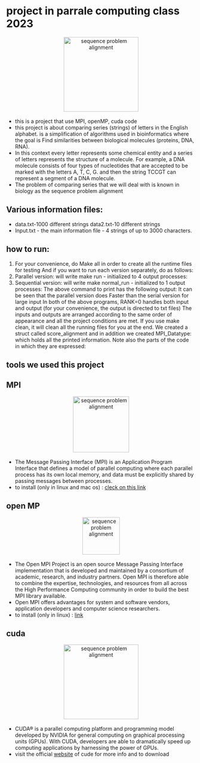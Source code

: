 # project in parrale computing class 2023
</p>
<div align="center">
 <img alt="sequence problem
alignment" height="200px" src="https://upload.wikimedia.org/wikipedia/commons/thumb/7/79/RPLP0_90_ClustalW_aln.gif/1200px-RPLP0_90_ClustalW_aln.gif">
</div>

* this is a project that use MPI, openMP, cuda code
* this project is about comparing series (strings) of letters in the English alphabet.
is a simplification of algorithms used in bioinformatics where the goal is
Find similarities between biological molecules (proteins, DNA, RNA).
* In this context every letter
represents some chemical entity and a series of letters represents the structure of a molecule.
For example, a DNA molecule consists of four types of
nucleotides that are accepted to be marked with the letters A, T, C, G. and then the string
TCCGT can represent a segment of a DNA molecule.
* The problem of comparing series that we will deal with is known in biology as the sequence problem
alignment

## Various information files:
* data.txt-1000 different strings data2.txt-10 different strings
* Input.txt - the main information file - 4 strings of up to 3000 characters.
## how to run:
1. For your convenience, do Make all in order to create all the runtime files for testing
And if you want to run each version separately, do as follows:
2. Parallel version: will write make run - initialized to 4 output processes:
3. Sequential version: will write make normal_run - initialized to 1 output processes:
The above command to print has the following output:
It can be seen that the parallel version does
Faster than the serial version for large input
In both of the above programs, RANK=0 handles both input and output (for your convenience, the output is directed to txt files)
The inputs and outputs are arranged according to the same order of appearance and all the project conditions are met.
If you use make clean, it will clean all the running files for you at the end.
We created a struct called score_alignment and in addition we created MPI_Datatype:
which holds all the printed information.
Note also the parts of the code in which they are expressed:

## tools we used this project 
## MPI

<div align="center">
 <img alt="sequence problem
alignment" height="150px" src="https://encrypted-tbn0.gstatic.com/images?q=tbn:ANd9GcTZyQ5Q1Mn_MCebW5mY9eDBoJP3-Y3an9a0sQ&s">
</div>

* The Message Passing Interface (MPI) is an Application Program Interface that defines a model of parallel computing where each parallel process has its own local memory, and data must be explicitly shared by passing messages between processes.
* to install (only in linux and mac os) : [cleck on this link](https://rantahar.github.io/introduction-to-mpi/setup.html) 

## open MP

<div align="center">
 <img alt="sequence problem
alignment" height="100px" src="https://upload.wikimedia.org/wikipedia/commons/thumb/e/eb/OpenMP_logo.png/640px-OpenMP_logo.png">
</div>

* The Open MPI Project is an open source Message Passing Interface implementation that is developed and maintained by a consortium of academic, research, and industry partners. Open MPI is therefore able to combine the expertise, technologies, and resources from all across the High Performance Computing community in order to build the best MPI library available. 
* Open MPI offers advantages for system and software vendors, application developers and computer science researchers. 
* to install (only in linux) : [link](https://www.open-mpi.org/)
  
## cuda

<div align="center">
 <img alt="sequence problem
alignment" height="200px" src="https://images.ctfassets.net/8cjpn0bwx327/3jtrlZ8NvafV1uGB6Ab4tA/a6f6551ff62b3c348a5654042771fee4/Cuda.png">
</div>

* CUDA® is a parallel computing platform and programming model developed by NVIDIA for general computing on graphical processing units (GPUs). With CUDA, developers are able to dramatically speed up computing applications by harnessing the power of GPUs.
* visit the official [website](https://developer.nvidia.com/cuda-zone) of cude for more info and to download 
